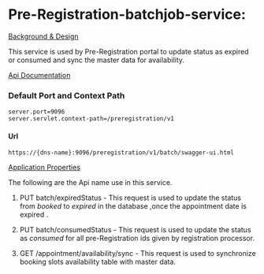 # Pre-Registration-batchjob-service:

[Background & Design](https://github.com/mosip/mosip/blob/SPRINT11_PREREG_TEAM_BRANCH/docs/design/pre-registration/pre-registration-batch-jobs-service.md)

This service is used by Pre-Registration portal to update status as expired or consumed and sync the master data for availability.

[Api Documentation](https://github.com/mosip/mosip/wiki/Pre-Registration-Services#batchjob-service-private)


### Default Port and Context Path
```
server.port=9096
server.servlet.context-path=/preregistration/v1
```
#### Url 
```https://{dns-name}:9096/preregistration/v1/batch/swagger-ui.html```

[Application Properties](https://github.com/mosip/mosip/blob/master/config/pre-registration-dev.properties)

The following are the Api name use in this service.

1. PUT batch/expiredStatus - This request is used to update the status from *booked* to *expired* in the database ,once the appointment date is expired .

2. PUT batch/consumedStatus - This request is used to update the status as *consumed* for all pre-Registration ids given by registration processor.

3. GET /appointment/availability/sync - This request is used to synchronize booking slots availability table with master data.

